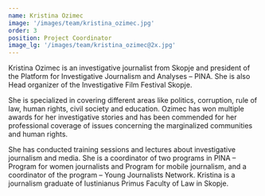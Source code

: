 ```yaml
---
name: Kristina Ozimec
image: '/images/team/kristina_ozimec.jpg'
order: 3
position: Project Coordinator
image_lg: '/images/team/kristina_ozimec@2x.jpg'
---
```


Kristina Ozimec is an investigative journalist from Skopje and president of the Platform for Investigative Journalism and Analyses – PINA. She is also Head organizer of the Investigative Film Festival Skopje.

She is specialized in covering different areas like politics, corruption, rule of law, human rights, civil society and education. Ozimec has won multiple awards for her investigative stories and has been commended for her professional coverage of issues concerning the marginalized communities and human rights.

She has conducted training sessions and lectures about investigative journalism and media. She is a coordinator of two programs in PINA – Program for women journalists and Program for mobile journalism, and a coordinator of the program – Young Journalists Network. Kristina is a journalism graduate of Iustinianus Primus Faculty of Law in Skopje.